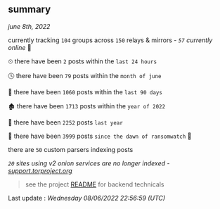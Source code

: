 
## summary
_june 8th, 2022_

currently tracking `104` groups across `150` relays & mirrors - _`57` currently online_ 📡

⏲ there have been `2` posts within the `last 24 hours`

🕓 there have been `79` posts within the `month of june`

📅 there have been `1060` posts within the `last 90 days`

🏚 there have been `1713` posts within the `year of 2022`

🚀 there have been `2252` posts `last year`

🦕 there have been `3999` posts `since the dawn of ransomwatch` 🐣

there are `50` custom parsers indexing posts

_`20` sites using v2 onion services are no longer indexed - [support.torproject.org](https://support.torproject.org/onionservices/v2-deprecation/)_

> see the project [README](https://github.com/jmousqueton/ransomwatch#readme) for backend technicals



Last update : _Wednesday 08/06/2022 22:56:59 (UTC)_

